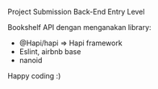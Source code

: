 Project Submission Back-End Entry Level

Bookshelf API dengan menganakan library:
- @Hapi/hapi   => Hapi framework
- Eslint, airbnb base 
- nanoid

Happy coding :)